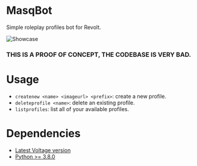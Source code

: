 # MasqBot
Simple roleplay profiles bot for Revolt.

![Showcase](https://autumn.revolt.chat/attachments/Mk1oJiqAi-IDDoZwBpLL4-hMjMI-0zde4Hnv_x2L9K/firefox_7w14omKZY1.gif)

### THIS IS A PROOF OF CONCEPT, THE CODEBASE IS VERY BAD.

# Usage
- `createnew <name> <imageurl> <prefix>`: create a new profile.
- `deleteprofile <name>`: delete an existing profile.
- `listprofiles`: list all of your available profiles.

# Dependencies
- [Latest Voltage version](https://github.com/EnokiUN/voltage)
- [Python >= 3.8.0](https://www.python.org/downloads/)
